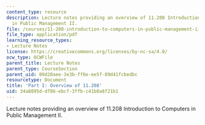 ```yaml
---
content_type: resource
description: Lecture notes providing an overview of 11.208 Introduction to Computers
  in Public Management II.
file: /courses/11-208-introduction-to-computers-in-public-management-ii-january-iap-2002/34a8895ddf86ebcf3ffbc41b0a8f21b1_lect11.pdf
file_type: application/pdf
learning_resource_types:
- Lecture Notes
license: https://creativecommons.org/licenses/by-nc-sa/4.0/
ocw_type: OCWFile
parent_title: Lecture Notes
parent_type: CourseSection
parent_uid: 09d20aee-3e3b-ff6e-ee5f-89d41fcbedbc
resourcetype: Document
title: 'Part I: Overview of 11.208'
uid: 34a8895d-df86-ebcf-3ffb-c41b0a8f21b1
---
```

Lecture notes providing an overview of 11.208 Introduction to Computers in Public Management II.
